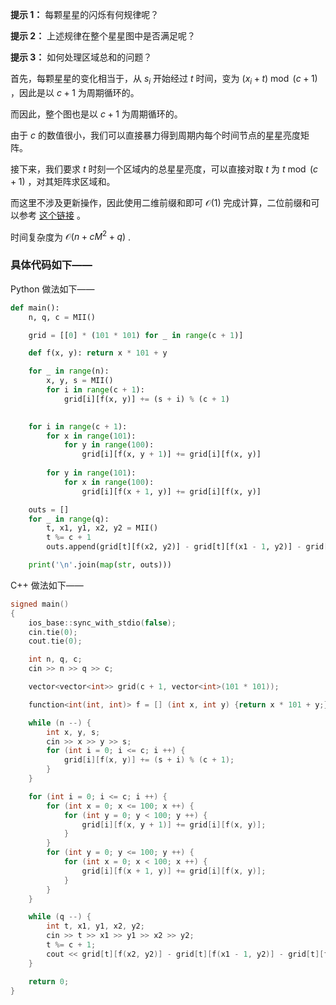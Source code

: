 **提示 1：** 每颗星星的闪烁有何规律呢？

**提示 2：** 上述规律在整个星星图中是否满足呢？

**提示 3：** 如何处理区域总和的问题？

首先，每颗星星的变化相当于，从 $s_i$ 开始经过 $t$ 时间，变为 $(x_i+t)\bmod (c+1)$ ，因此是以 $c+1$ 为周期循环的。

而因此，整个图也是以 $c+1$ 为周期循环的。

由于 $c$ 的数值很小，我们可以直接暴力得到周期内每个时间节点的星星亮度矩阵。

接下来，我们要求 $t$ 时刻一个区域内的总星星亮度，可以直接对取 $t$ 为 $t\bmod (c+1)$ ，对其矩阵求区域和。

而这里不涉及更新操作，因此使用二维前缀和即可 $\mathcal{O}(1)$ 完成计算，二位前缀和可以参考 [这个链接](https://oi-wiki.org/basic/prefix-sum/) 。

时间复杂度为 $\mathcal{O}(n+cM^2+q)$ .

### 具体代码如下——

Python 做法如下——

```Python []
def main():
    n, q, c = MII()

    grid = [[0] * (101 * 101) for _ in range(c + 1)]

    def f(x, y): return x * 101 + y

    for _ in range(n):
        x, y, s = MII()
        for i in range(c + 1):
            grid[i][f(x, y)] += (s + i) % (c + 1)
            

    for i in range(c + 1):
        for x in range(101):
            for y in range(100):
                grid[i][f(x, y + 1)] += grid[i][f(x, y)]
        
        for y in range(101):
            for x in range(100):
                grid[i][f(x + 1, y)] += grid[i][f(x, y)]

    outs = []
    for _ in range(q):
        t, x1, y1, x2, y2 = MII()
        t %= c + 1
        outs.append(grid[t][f(x2, y2)] - grid[t][f(x1 - 1, y2)] - grid[t][f(x2, y1 - 1)] + grid[t][f(x1 - 1, y1 - 1)])

    print('\n'.join(map(str, outs)))
```

C++ 做法如下——

```cpp []
signed main()
{
    ios_base::sync_with_stdio(false);
    cin.tie(0);
    cout.tie(0);

    int n, q, c;
    cin >> n >> q >> c;

    vector<vector<int>> grid(c + 1, vector<int>(101 * 101));

    function<int(int, int)> f = [] (int x, int y) {return x * 101 + y;};

    while (n --) {
        int x, y, s;
        cin >> x >> y >> s;
        for (int i = 0; i <= c; i ++) {
            grid[i][f(x, y)] += (s + i) % (c + 1);
        }
    }

    for (int i = 0; i <= c; i ++) {
        for (int x = 0; x <= 100; x ++) {
            for (int y = 0; y < 100; y ++) {
                grid[i][f(x, y + 1)] += grid[i][f(x, y)];
            }
        }
        for (int y = 0; y <= 100; y ++) {
            for (int x = 0; x < 100; x ++) {
                grid[i][f(x + 1, y)] += grid[i][f(x, y)];
            }
        }
    }

    while (q --) {
        int t, x1, y1, x2, y2;
        cin >> t >> x1 >> y1 >> x2 >> y2;
        t %= c + 1;
        cout << grid[t][f(x2, y2)] - grid[t][f(x1 - 1, y2)] - grid[t][f(x2, y1 - 1)] + grid[t][f(x1 - 1, y1 - 1)] << '\n';
    }

    return 0;
}
```
